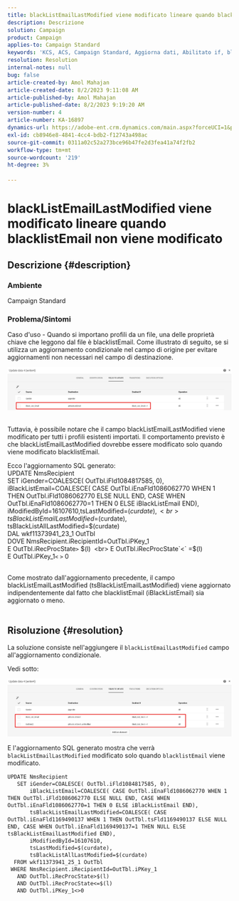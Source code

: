 ```yaml
---
title: blackListEmailLastModified viene modificato lineare quando blacklistEmail non viene modificato
description: Descrizione
solution: Campaign
product: Campaign
applies-to: Campaign Standard
keywords: 'KCS, ACS, Campaign Standard, Aggiorna dati, Abilitato if, blacklistEmail, blackListEmailLastModified '
resolution: Resolution
internal-notes: null
bug: false
article-created-by: Amol Mahajan
article-created-date: 8/2/2023 9:11:08 AM
article-published-by: Amol Mahajan
article-published-date: 8/2/2023 9:19:20 AM
version-number: 4
article-number: KA-16897
dynamics-url: https://adobe-ent.crm.dynamics.com/main.aspx?forceUCI=1&pagetype=entityrecord&etn=knowledgearticle&id=d2a14d7e-1431-ee11-bdf3-6045bd006b3d
exl-id: cb8946e8-4841-4cc4-bdb2-f12743a498ac
source-git-commit: 0311a02c52a273bce96b47fe2d3fea41a74f2fb2
workflow-type: tm+mt
source-wordcount: '219'
ht-degree: 3%

---
```


# blackListEmailLastModified viene modificato lineare quando blacklistEmail non viene modificato

## Descrizione {#description}


### <b>Ambiente</b>

Campaign Standard



### <b>Problema/Sintomi</b>

Caso d&#39;uso - Quando si importano profili da un file, una delle proprietà chiave che leggono dal file è blacklistEmail. Come illustrato di seguito, se si utilizza un aggiornamento condizionale nel campo di origine per evitare aggiornamenti non necessari nel campo di destinazione.



![](assets/___d3a14d7e-1431-ee11-bdf3-6045bd006b3d___.jpeg)


<br>Tuttavia, è possibile notare che il campo blackListEmailLastModified viene modificato per tutti i profili esistenti importati. Il comportamento previsto è che blackListEmailLastModified dovrebbe essere modificato solo quando viene modificato blacklistEmail.

Ecco l&#39;aggiornamento SQL generato:
<br>UPDATE NmsRecipient 
<br> SET iGender=COALESCE( OutTbl.iFld1084817585, 0),
<br> iBlackListEmail=COALESCE( CASE OutTbl.iEnaFld1086062770 WHEN 1 THEN OutTbl.iFld1086062770 ELSE NULL END, CASE WHEN OutTbl.iEnaFld1086062770=1 THEN 0 ELSE iBlackListEmail END),
<br> iModifiedById=16107610,tsLastModified=$(curdate),
<br> tsBlackListEmailLastModified=$(curdate),
<br> tsBlackListAllLastModified=$(curdate) 
<br> DAL wkf11373941_23_1 OutTbl 
<br> DOVE NmsRecipient.iRecipientId=OutTbl.iPKey_1 
<br> E OutTbl.iRecProcState`>` $(l) 
<br> E OutTbl.iRecProcState`<` =$(l) 
<br> E OutTbl.iPKey_1`<` `>` 0


<br>Come mostrato dall&#39;aggiornamento precedente, il campo blackListEmailLastModified (tsBlackListEmailLastModified) viene aggiornato indipendentemente dal fatto che blacklistEmail (iBlackListEmail) sia aggiornato o meno.<br> 

## Risoluzione {#resolution}


La soluzione consiste nell&#39;aggiungere il `blackListEmailLastModified` campo all&#39;aggiornamento condizionale.

Vedi sotto:

![](assets/46d6b7ee-ab97-eb11-b1ac-002248093c2a.png)

E l&#39;aggiornamento SQL generato mostra che verrà `blackListEmailLastModified` modificato solo quando `blacklistEmail` viene modificato.




```
UPDATE NmsRecipient 
   SET iGender=COALESCE( OutTbl.iFld1084817585, 0),
       iBlackListEmail=COALESCE( CASE OutTbl.iEnaFld1086062770 WHEN 1 THEN OutTbl.iFld1086062770 ELSE NULL END, CASE WHEN OutTbl.iEnaFld1086062770=1 THEN 0 ELSE iBlackListEmail END),
       tsBlackListEmailLastModified=COALESCE( CASE OutTbl.iEnaFld1169490137 WHEN 1 THEN OutTbl.tsFld1169490137 ELSE NULL END, CASE WHEN OutTbl.iEnaFld1169490137=1 THEN NULL ELSE tsBlackListEmailLastModified END),
       iModifiedById=16107610,
       tsLastModified=$(curdate),
       tsBlackListAllLastModified=$(curdate) 
  FROM wkf11373941_25_1 OutTbl 
 WHERE NmsRecipient.iRecipientId=OutTbl.iPKey_1 
   AND OutTbl.iRecProcState>$(l) 
   AND OutTbl.iRecProcState<=$(l) 
   AND OutTbl.iPKey_1<>0
```
